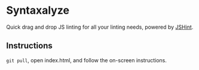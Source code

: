 Syntaxalyze
==================

Quick drag and drop JS linting for all your linting needs, powered by [JSHint](https://github.com/jshint/jshint).

## Instructions

<code>git pull</code>, open index.html, and follow the on-screen instructions.
